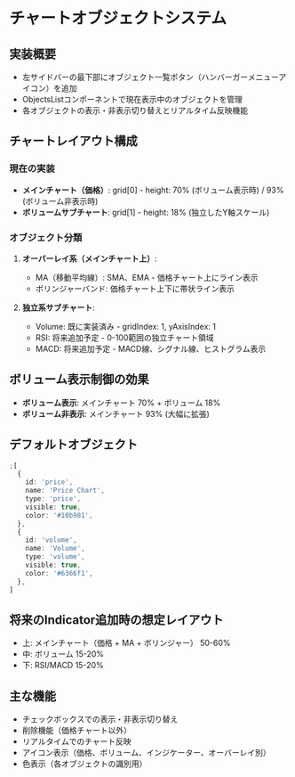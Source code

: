 # チャートオブジェクトシステム

## 実装概要

- 左サイドバーの最下部にオブジェクト一覧ボタン（ハンバーガーメニューアイコン）を追加
- ObjectsListコンポーネントで現在表示中のオブジェクトを管理
- 各オブジェクトの表示・非表示切り替えとリアルタイム反映機能

## チャートレイアウト構成

### 現在の実装

- **メインチャート（価格）**: grid[0] - height: 70% (ボリューム表示時) / 93% (ボリューム非表示時)
- **ボリュームサブチャート**: grid[1] - height: 18% (独立したY軸スケール)

### オブジェクト分類

1. **オーバーレイ系（メインチャート上）**:
   - MA（移動平均線）: SMA、EMA - 価格チャート上にライン表示
   - ボリンジャーバンド: 価格チャート上下に帯状ライン表示

2. **独立系サブチャート**:
   - Volume: 既に実装済み - gridIndex: 1, yAxisIndex: 1
   - RSI: 将来追加予定 - 0-100範囲の独立チャート領域
   - MACD: 将来追加予定 - MACD線、シグナル線、ヒストグラム表示

## ボリューム表示制御の効果

- **ボリューム表示**: メインチャート 70% + ボリューム 18%
- **ボリューム非表示**: メインチャート 93% (大幅に拡張)

## デフォルトオブジェクト

```typescript
;[
  {
    id: 'price',
    name: 'Price Chart',
    type: 'price',
    visible: true,
    color: '#10b981',
  },
  {
    id: 'volume',
    name: 'Volume',
    type: 'volume',
    visible: true,
    color: '#6366f1',
  },
]
```

## 将来のIndicator追加時の想定レイアウト

- 上: メインチャート（価格 + MA + ボリンジャー） 50-60%
- 中: ボリューム 15-20%
- 下: RSI/MACD 15-20%

## 主な機能

- チェックボックスでの表示・非表示切り替え
- 削除機能（価格チャート以外）
- リアルタイムでのチャート反映
- アイコン表示（価格、ボリューム、インジケーター、オーバーレイ別）
- 色表示（各オブジェクトの識別用）
